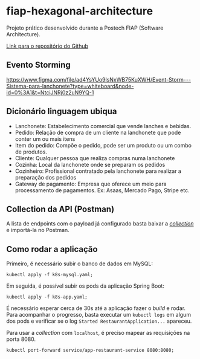 # fiap-hexagonal-architecture
Projeto prático desenvolvido durante a Postech FIAP (Software Architecture).

[Link para o repositório do Github](https://github.com/richardaltmayer/fiap-hexagonal-architecture)


## Evento Storming
https://www.figma.com/file/ad4YsYUo9lsNxWB75KuXWH/Event-Storm---Sistema-para-lanchonete?type=whiteboard&node-id=0%3A1&t=NtciJNRj0z2uN9YQ-1

## Dicionário linguagem ubiqua

- Lanchonete: Estabelecimento comercial que vende lanches e bebidas.
- Pedido: Relação de compra de um cliente na lanchonete que pode conter um ou mais itens
- Item do pedido: Compõe o pedido, pode ser um produto ou um combo de produtos.
- Cliente: Qualquer pessoa que realiza compras numa lanchonete
- Cozinha: Local da lanchonete onde se preparam os pedidos
- Cozinheiro: Profissional contratado pela lanchonete para realizar a preparação dos pedidos
- Gateway de pagamento: Empresa que oferece um meio para processamento de pagamentos. Ex: Asaas, Mercado Pago, Stripe etc.

## Collection da API (Postman)

A lista de endpoints com o payload já configurado basta baixar a [_collection_](./fiap-techchallenge.postman_collection.json) e importá-la no Postman. 

## Como rodar a aplicação

Primeiro, é necessário subir o banco de dados em MySQL:

```shell
kubectl apply -f k8s-mysql.yaml;
```

Em seguida, é possível subir os pods da aplicação Spring Boot:

```shell
kubectl apply -f k8s-app.yaml;
```

É necessário esperar cerca de 30s até a aplicação fazer o _build_ e rodar. Para acompanhar o progresso, basta executar um `kubectl logs` em algum dos pods e verificar se o log `Started RestaurantApplication...` apareceu.

Para usar a _collection_ com `localhost`, é preciso mapear as requisições na porta 8080.

```shell
kubectl port-forward service/app-restaurant-service 8080:8080;
```